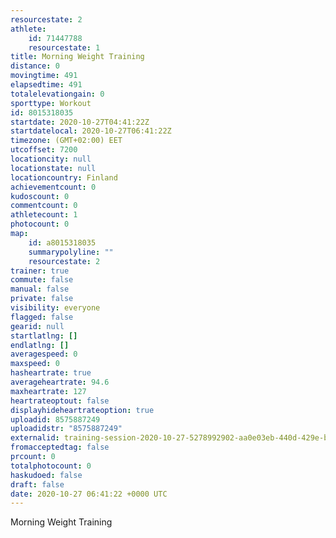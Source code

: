 ```yaml
---
resourcestate: 2
athlete:
    id: 71447788
    resourcestate: 1
title: Morning Weight Training
distance: 0
movingtime: 491
elapsedtime: 491
totalelevationgain: 0
sporttype: Workout
id: 8015318035
startdate: 2020-10-27T04:41:22Z
startdatelocal: 2020-10-27T06:41:22Z
timezone: (GMT+02:00) EET
utcoffset: 7200
locationcity: null
locationstate: null
locationcountry: Finland
achievementcount: 0
kudoscount: 0
commentcount: 0
athletecount: 1
photocount: 0
map:
    id: a8015318035
    summarypolyline: ""
    resourcestate: 2
trainer: true
commute: false
manual: false
private: false
visibility: everyone
flagged: false
gearid: null
startlatlng: []
endlatlng: []
averagespeed: 0
maxspeed: 0
hasheartrate: true
averageheartrate: 94.6
maxheartrate: 127
heartrateoptout: false
displayhideheartrateoption: true
uploadid: 8575887249
uploadidstr: "8575887249"
externalid: training-session-2020-10-27-5278992902-aa0e03eb-440d-429e-bc90-244dc3582fe5.fit
fromacceptedtag: false
prcount: 0
totalphotocount: 0
haskudoed: false
draft: false
date: 2020-10-27 06:41:22 +0000 UTC
---
```

Morning Weight Training